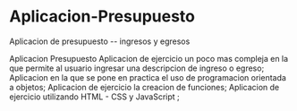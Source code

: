 # Aplicacion-Presupuesto
Aplicacion de presupuesto -- ingresos y egresos

Aplicacion Presupuesto
Aplicacion de ejercicio un poco mas compleja en la que permite al usuario ingresar una descripcion de ingreso o egreso;
Aplicacion en la que se pone en practica el uso de programacion orientada a objetos;
Aplicacion de ejercicio la creacion de funciones;
Aplicacion de ejercicio utilizando HTML - CSS y JavaScript ;
